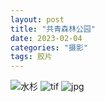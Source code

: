```yaml
---
layout: post
title: "共青森林公园"
date: 2023-02-04
categories: "摄影"
tags: 胶片
---
```

![水杉](https://gateway.pinata.cloud/ipfs/QmdQZUNCmyMkniqp4CHZx5dGkomy3hxmLQ6JaXNsBvuX7d?_gl=1*22a3jr*_ga*Mjg3MzE2MDI4LjE2NzU4NTk1MjA.*_ga_5RMPXG14TE*MTY3NTg1OTUyMC4xLjEuMTY3NTg2MTkwMS41MS4wLjA.)
![tif](https://bafybeifkgjlanfqzavl4juwpwcadl57fskmlk5wbejyavkiuezo7icdvci.ipfs.nftstorage.link/ipfs/bafybeifkgjlanfqzavl4juwpwcadl57fskmlk5wbejyavkiuezo7icdvci/000004.tif)
![jpg](https://bafybeifkgjlanfqzavl4juwpwcadl57fskmlk5wbejyavkiuezo7icdvci.ipfs.nftstorage.link/000001.jpg)
